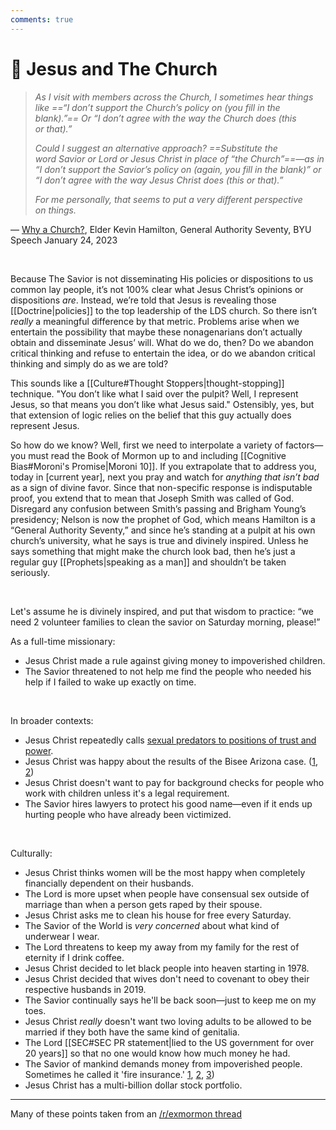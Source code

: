 ```yaml
---
comments: true
---
```

# 🧔 Jesus and The Church
> *As I visit with members across the Church, I sometimes hear things like ==“I don’t support the Church’s policy on (you fill in the blank).”== Or “I don’t agree with the way the Church does (this or that).”*
> 
> *Could I suggest an alternative approach? ==Substitute the word Savior or Lord or Jesus Christ in place of “the Church”==—as in “I don’t support the Savior’s policy on (again, you fill in the blank)” or “I don’t agree with the way Jesus Christ does (this or that).”*
> 
> *For me personally, that seems to put a very different perspective on things.*

— [Why a Church?](https://speeches.byu.edu/talks/kevin-s-hamilton/why-a-church/), Elder Kevin Hamilton, General Authority Seventy, BYU Speech January 24, 2023

&nbsp;

Because The Savior is not disseminating His policies or dispositions to us common lay people, it’s not 100% clear what Jesus Christ’s opinions or dispositions *are*. Instead, we’re told that Jesus is revealing those [[Doctrine|policies]] to the top leadership of the LDS church. So there isn’t *really* a meaningful difference by that metric. Problems arise when we entertain the possibility that maybe these nonagenarians don’t actually obtain and disseminate Jesus’ will. What do we do, then? Do we abandon critical thinking and refuse to entertain the idea, or do we abandon critical thinking and simply do as we are told?

This sounds like a [[Culture#Thought Stoppers|thought-stopping]] technique. "You don’t like what I said over the pulpit? Well, I represent Jesus, so that means you don’t like what Jesus said." Ostensibly, yes, but that extension of logic relies on the belief that this guy actually does represent Jesus. 

So how do we know? Well, first we need to interpolate a variety of factors— you must read the Book of Mormon up to and including [[Cognitive Bias#Moroni's Promise|Moroni 10]]. If you extrapolate that to address you, today in \[current year\], next you pray and watch for *anything that isn’t bad* as a sign of divine favor. Since that non-specific response is indisputable proof, you extend that to mean that Joseph Smith was called of God. Disregard any confusion between Smith’s passing and Brigham Young’s presidency; Nelson is now the prophet of God, which means Hamilton is a “General Authority Seventy,” and since he’s standing at a pulpit at his own church’s university, what he says is true and divinely inspired. Unless he says something that might make the church look bad, then he’s just a regular guy [[Prophets|speaking as a man]] and shouldn’t be taken seriously. 

&nbsp;

Let's assume he is divinely inspired, and put that wisdom to practice: “we need 2 volunteer families to clean the savior on Saturday morning, please!”

As a full-time missionary:

- Jesus Christ made a rule against giving money to impoverished children.
- The Savior threatened to not help me find the people who needed his help if I failed to wake up exactly on time.

&nbsp;

In broader contexts:

- Jesus Christ repeatedly calls [sexual predators to positions of trust and power](https://floodlit.org/accused/).
- Jesus Christ was happy about the results of the Bisee Arizona case. ([1](https://www.deseret.com/2023/11/8/23953246/statement-from-church-arizona-sex-abuse-case-lawsuit/), [2](https://www.ksl.com/article/50782370/judge-dismisses-lawsuit-against-church-in-arizona-sex-abuse-case-citing-clergy-penitent-exception))
- Jesus Christ doesn't want to pay for background checks for people who work with children unless it's a legal requirement.
- The Savior hires lawyers to protect his good name—even if it ends up hurting people who have already been victimized.

&nbsp;

Culturally:

- Jesus Christ thinks women will be the most happy when completely financially dependent on their husbands.
- The Lord is more upset when people have consensual sex outside of marriage than when a person gets raped by their spouse.
- Jesus Christ asks me to clean his house for free every Saturday.
- The Savior of the World is *very concerned* about what kind of underwear I wear.
- The Lord threatens to keep my away from my family for the rest of eternity if I drink coffee.
- Jesus Christ decided to let black people into heaven starting in 1978.
- Jesus Christ decided that wives don't need to covenant to obey their respective husbands in 2019.
- The Savior continually says he'll be back soon—just to keep me on my toes.
- Jesus Christ _really_ doesn't want two loving adults to be allowed to be married if they both have the same kind of genitalia.
- The Lord [[SEC#SEC PR statement|lied to the US government for over 20 years]] so that no one would know how much money he had.
- The Savior of mankind demands money from impoverished people. Sometimes he called it 'fire insurance.' [1](https://scriptures.byu.edu/#:t6e7), [2](https://speeches.byu.edu/talks/gordon-b-hinckley/need-not-fear-coming/), [3](https://archive.org/details/improvementera1204unse/page/251/mode/1up?q=insurance))
- Jesus Christ has a multi-billion dollar stock portfolio.

---

Many of these points taken from an [/r/exmormon thread](https://www.reddit.com/r/exmormon/comments/1hrazf6/jesus_christ/)


